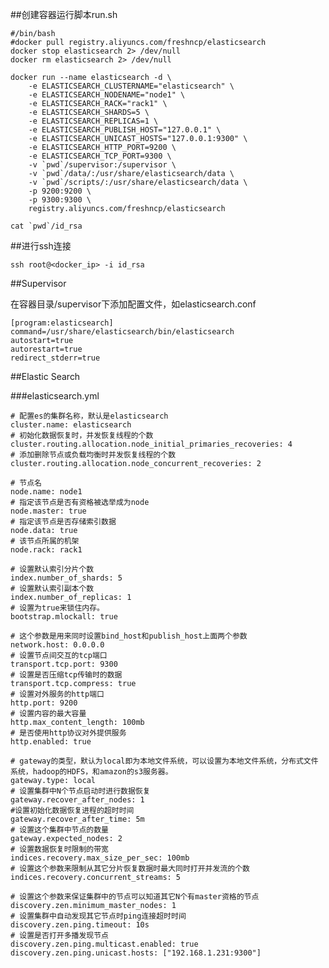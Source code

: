 ##创建容器运行脚本run.sh

    #/bin/bash
    #docker pull registry.aliyuncs.com/freshncp/elasticsearch
    docker stop elasticsearch 2> /dev/null
    docker rm elasticsearch 2> /dev/null

    docker run --name elasticsearch -d \
        -e ELASTICSEARCH_CLUSTERNAME="elasticsearch" \
        -e ELASTICSEARCH_NODENAME="node1" \
        -e ELASTICSEARCH_RACK="rack1" \
        -e ELASTICSEARCH_SHARDS=5 \
        -e ELASTICSEARCH_REPLICAS=1 \
        -e ELASTICSEARCH_PUBLISH_HOST="127.0.0.1" \
        -e ELASTICSEARCH_UNICAST_HOSTS="127.0.0.1:9300" \
        -e ELASTICSEARCH_HTTP_PORT=9200 \
        -e ELASTICSEARCH_TCP_PORT=9300 \
        -v `pwd`/supervisor:/supervisor \
        -v `pwd`/data/:/usr/share/elasticsearch/data \
        -v `pwd`/scripts/:/usr/share/elasticsearch/data \
        -p 9200:9200 \
        -p 9300:9300 \
        registry.aliyuncs.com/freshncp/elasticsearch

    cat `pwd`/id_rsa

##进行ssh连接

    ssh root@<docker_ip> -i id_rsa

##Supervisor

在容器目录/supervisor下添加配置文件，如elasticsearch.conf

    [program:elasticsearch]
    command=/usr/share/elasticsearch/bin/elasticsearch
    autostart=true
    autorestart=true
    redirect_stderr=true

##Elastic Search

###elasticsearch.yml

    # 配置es的集群名称，默认是elasticsearch
    cluster.name: elasticsearch
    # 初始化数据恢复时，并发恢复线程的个数
    cluster.routing.allocation.node_initial_primaries_recoveries: 4
    # 添加删除节点或负载均衡时并发恢复线程的个数
    cluster.routing.allocation.node_concurrent_recoveries: 2

    # 节点名
    node.name: node1
    # 指定该节点是否有资格被选举成为node
    node.master: true
    # 指定该节点是否存储索引数据
    node.data: true
    # 该节点所属的机架
    node.rack: rack1

    # 设置默认索引分片个数
    index.number_of_shards: 5
    # 设置默认索引副本个数
    index.number_of_replicas: 1
    # 设置为true来锁住内存。
    bootstrap.mlockall: true

    # 这个参数是用来同时设置bind_host和publish_host上面两个参数
    network.host: 0.0.0.0
    # 设置节点间交互的tcp端口
    transport.tcp.port: 9300
    # 设置是否压缩tcp传输时的数据
    transport.tcp.compress: true
    # 设置对外服务的http端口
    http.port: 9200
    # 设置内容的最大容量
    http.max_content_length: 100mb
    # 是否使用http协议对外提供服务
    http.enabled: true

    # gateway的类型，默认为local即为本地文件系统，可以设置为本地文件系统，分布式文件系统，hadoop的HDFS，和amazon的s3服务器。
    gateway.type: local
    # 设置集群中N个节点启动时进行数据恢复
    gateway.recover_after_nodes: 1
    #设置初始化数据恢复进程的超时时间
    gateway.recover_after_time: 5m
    # 设置这个集群中节点的数量
    gateway.expected_nodes: 2
    # 设置数据恢复时限制的带宽
    indices.recovery.max_size_per_sec: 100mb
    # 设置这个参数来限制从其它分片恢复数据时最大同时打开并发流的个数
    indices.recovery.concurrent_streams: 5

    # 设置这个参数来保证集群中的节点可以知道其它N个有master资格的节点
    discovery.zen.minimum_master_nodes: 1
    # 设置集群中自动发现其它节点时ping连接超时时间
    discovery.zen.ping.timeout: 10s
    # 设置是否打开多播发现节点
    discovery.zen.ping.multicast.enabled: true
    discovery.zen.ping.unicast.hosts: ["192.168.1.231:9300"]